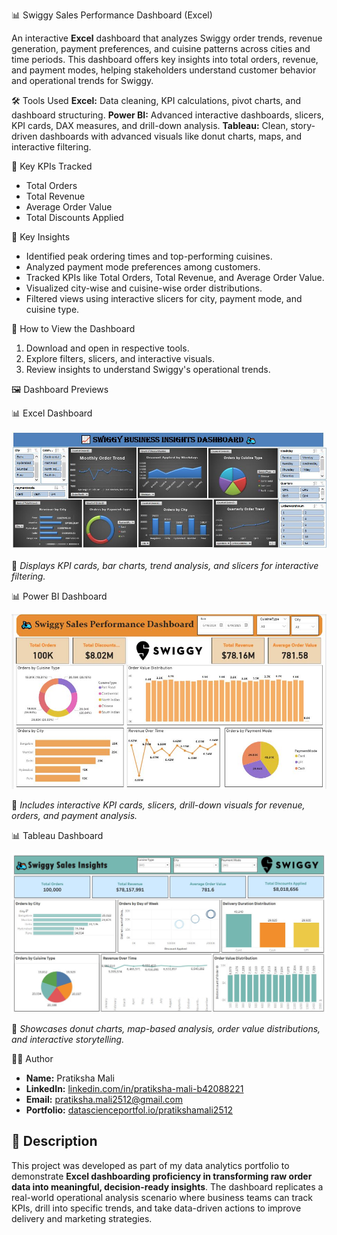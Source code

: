 📊 Swiggy Sales Performance Dashboard (Excel)

An interactive **Excel** dashboard that analyzes Swiggy order trends, revenue generation, payment preferences, and cuisine patterns across cities and time periods. This dashboard offers key insights into total orders, revenue, and payment modes, helping stakeholders understand customer behavior and operational trends for Swiggy.


🛠️ Tools Used
**Excel:** Data cleaning, KPI calculations, pivot charts, and dashboard structuring.
**Power BI:** Advanced interactive dashboards, slicers, KPI cards, DAX measures, and drill-down analysis.
**Tableau:** Clean, story-driven dashboards with advanced visuals like donut charts, maps, and interactive filtering.


🔑 Key KPIs Tracked
- Total Orders
- Total Revenue
- Average Order Value
- Total Discounts Applied


🔑 Key Insights
- Identified peak ordering times and top-performing cuisines.
- Analyzed payment mode preferences among customers.
- Tracked KPIs like Total Orders, Total Revenue, and Average Order Value.
- Visualized city-wise and cuisine-wise order distributions.
- Filtered views using interactive slicers for city, payment mode, and cuisine type.


🚀 How to View the Dashboard
1. Download and open in respective tools.
2. Explore filters, slicers, and interactive visuals.
3. Review insights to understand Swiggy's operational trends.


🖼️ Dashboard Previews

📊 Excel Dashboard

![Excel Dashboard](Swiggy_Dashboard_Preview/excel_dashboard.JPG)

📌 *Displays KPI cards, bar charts, trend analysis, and slicers for interactive filtering.*



📊 Power BI Dashboard

![Power BI Dashboard](Swiggy_Dashboard_Preview/powerbi_dashboard.JPG)

📌 *Includes interactive KPI cards, slicers, drill-down visuals for revenue, orders, and payment analysis.*



📊 Tableau Dashboard

![Tableau Dashboard](Swiggy_Dashboard_Preview/tableau_dashboard.JPG)

📌 *Showcases donut charts, map-based analysis, order value distributions, and interactive storytelling.*



👩‍💻 Author
- **Name:** Pratiksha Mali  
- **LinkedIn:** [linkedin.com/in/pratiksha-mali-b42088221](https://www.linkedin.com/in/pratiksha-mali-b42088221)  
- **Email:** [pratiksha.mali2512@gmail.com](mailto:pratiksha.mali2512@gmail.com)
- **Portfolio:** [datascienceportfol.io/pratikshamali2512](https://www.datascienceportfol.io/pratikshamali2512)


## 📝 Description
This project was developed as part of my data analytics portfolio to demonstrate **Excel dashboarding proficiency in transforming raw order data into meaningful, decision-ready insights**. The dashboard replicates a real-world operational analysis scenario where business teams can track KPIs, drill into specific trends, and take data-driven actions to improve delivery and marketing strategies.
